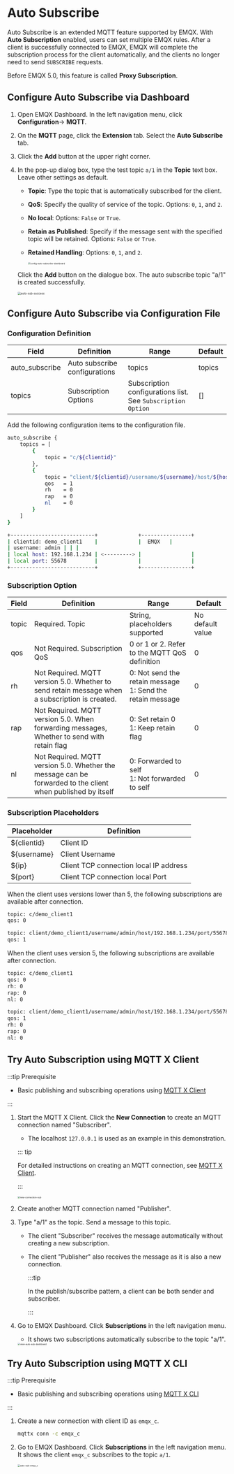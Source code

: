 # Auto Subscribe

Auto Subscribe is an extended MQTT feature supported by EMQX. With **Auto Subscription** enabled, users can set multiple EMQX rules. After a client is successfully connected to EMQX, EMQX will complete the subscription process for the client automatically, and the clients no longer need to send `SUBSCRIBE` requests. 

Before EMQX 5.0, this feature is called **Proxy Subscription**.

## Configure Auto Subscribe via Dashboard

1. Open EMQX Dashboard. In the left navigation menu, click **Configuration**-> **MQTT**. 

2. On the **MQTT** page, click the **Extension** tab. Select the **Auto Subscribe** tab.

3. Click the **Add** button at the upper right corner. 

3. In the pop-up dialog box, type the test topic `a/1` in the **Topic** text box. Leave other settings as default. 

   - **Topic**: Type the topic that is automatically subscribed for the client. 

   - **QoS**: Specify the quality of service of the topic. Options: `0`, `1`, and `2`.

   - **No local**: Options: `False` or `True`.

   - **Retain as Published**: Specify if the message sent with the specified topic will be retained. Options:  `False` or `True`.

   - **Retained Handling**: Options: `0`, `1`, and `2`.

     <img src="./assets/config-auto-subscribe-dashboard.png" alt="config-auto-subscribe-dashboard" style="zoom:35%;" />

   Click the **Add** button on the dialogue box. The auto subscribe topic "a/1" is created successfully.

   <img src="./assets/auto-sub-success.png" alt="auto-sub-success" style="zoom:45%;" />

## Configure Auto Subscribe via Configuration File

### Configuration Definition

| Field          | Definition                    | Range                                                       | Default |
| -------------- | ----------------------------- | ----------------------------------------------------------- | ------- |
| auto_subscribe | Auto subscribe configurations | topics                                                      | topics  |
| topics         | Subscription Options          | Subscription configurations list. See `Subscription Option` | []      |

Add the following configuration items to the configuration file.

```bash
auto_subscribe {
    topics = [
        {
            topic = "c/${clientid}"
        },
        {
            topic = "client/${clientid}/username/${username}/host/${host}/port/${port}"
            qos   = 1
            rh    = 0
            rap   = 0
            nl    = 0
        }
    ]
}
```

```bash
+---------------------------+             +----------------+
| clientid: demo_client1    |             |  EMQX   |
| username: admin | | |
| local host: 192.168.1.234 | <---------> |                |
| local port: 55678         |             |                |
+---------------------------+             +----------------+
```

### Subscription Option

| Field | Definition                                                   | Range                                                        | Default          |
| ----- | ------------------------------------------------------------ | ------------------------------------------------------------ | ---------------- |
| topic | Required. Topic                                              | String, placeholders supported                               | No default value |
| qos   | Not Required. Subscription QoS                               | 0 or 1 or 2. Refer to the MQTT QoS definition                | 0                |
| rh    | Not Required. MQTT version 5.0. Whether to send retain message when a subscription is created. | 0: Not send the retain message </br>1: Send  the retain message | 0                |
| rap   | Not Required. MQTT version 5.0. When forwarding messages, Whether to send with retain flag | 0: Set retain 0</br>1: Keep retain flag                      | 0                |
| nl    | Not Required. MQTT version 5.0. Whether the message can be forwarded to the client when published by itself | 0: Forwarded to self</br>1: Not forwarded to self            | 0                |

### Subscription Placeholders

| Placeholder | Definition                             |
| ----------- | -------------------------------------- |
| ${clientid} | Client ID                              |
| ${username} | Client Username                        |
| ${ip}       | Client TCP connection local IP address |
| ${port}     | Client TCP connection local Port       |

When the client uses versions lower than 5, the following subscriptions are available after connection.

```bash
topic: c/demo_client1
qos: 0
```

```bash
topic: client/demo_client1/username/admin/host/192.168.1.234/port/55678
qos: 1
```

When the client uses version 5, the following subscriptions are available after connection.

```bash
topic: c/demo_client1
qos: 0
rh: 0
rap: 0
nl: 0
```

```bash
topic: client/demo_client1/username/admin/host/192.168.1.234/port/55678
qos: 1
rh: 0
rap: 0
nl: 0
```

## Try Auto Subscription using MQTT X Client

:::tip Prerequisite

- Basic publishing and subscribing operations using [MQTT X Client](./publish-and-subscribe.md) 

:::

1. Start the MQTT X Client. Click the **New Connection** to create an MQTT connection named "Subscriber".

   - The localhost `127.0.0.1` is used as an example in this demonstration.

   ::: tip

   For detailed instructions on creating an MQTT connection, see [MQTT X Client](./publish-and-subscribe.md).

   :::

   <img src="./assets/new-connection-sub.png" alt="new-connection-sub" style="zoom:35%;" />

2. Create another MQTT connection named "Publisher".

3. Type "a/1" as the topic. Send a message to this topic. 

   - The client "Subscriber" receives the message automatically without creating a new subscription. 

   - The client "Publisher" also receives the message as it is also a new connection. 

     :::tip

     In the publish/subscribe pattern, a client can be both sender and subscriber.
     
     :::

4. Go to EMQX Dashboard. Click **Subscriptions** in the left navigation menu. 

   - It shows two subscriptions automatically subscribe to the topic "a/1".

   <img src="./assets/view-auto-sub-dashboard.png" alt="view-auto-sub-dashboard" style="zoom:35%;" />

## Try Auto Subscription using MQTT X CLI

:::tip Prerequisite

- Basic publishing and subscribing operations using [MQTT X CLI](./publish-and-subscribe.md) 

:::

1. Create a new connection with client ID as `emqx_c`.

   ```bash
   mqttx conn -c emqx_c
   ```

2. Go to EMQX Dashboard. Click **Subscriptions** in the left navigation menu. It shows the client `emqx_c` subscribes to the topic `a/1`.

   <img src="./assets/auto-sub-emqx_c.png" alt="auto-sub-emqx_c" style="zoom:35%;" />

